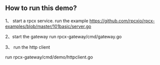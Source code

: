## How to run this demo?


1、 start a rpcx service.
run the example https://github.com/rpcxio/rpcx-examples/blob/master/101basic/server.go

2、start the gateway
run rpcx-gateway/cmd/gateway.go

3、 run the http client

run rpcx-gateway/cmd/demo/httpclient.go



